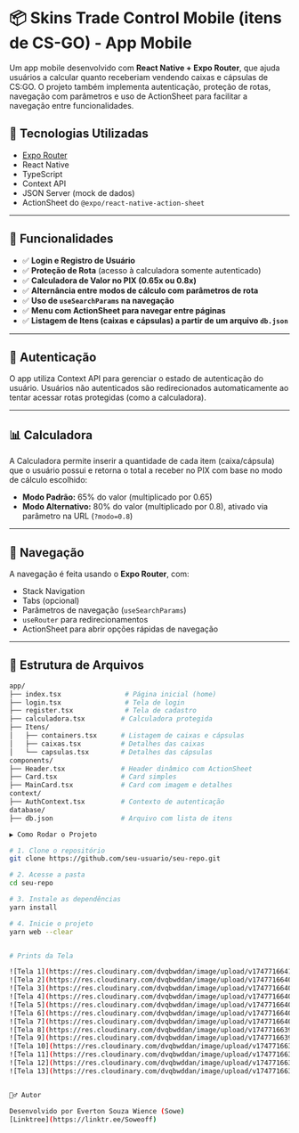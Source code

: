# 📦 Skins Trade Control Mobile (itens de CS-GO) - App Mobile

Um app mobile desenvolvido com **React Native + Expo Router**, que ajuda usuários a calcular quanto receberiam vendendo caixas e cápsulas de CS:GO. O projeto também implementa autenticação, proteção de rotas, navegação com parâmetros e uso de ActionSheet para facilitar a navegação entre funcionalidades.

## 🔧 Tecnologias Utilizadas

- [Expo Router](https://expo.github.io/router)
- React Native
- TypeScript
- Context API
- JSON Server (mock de dados)
- ActionSheet do `@expo/react-native-action-sheet`

---

## 📱 Funcionalidades

- ✅ **Login e Registro de Usuário**
- ✅ **Proteção de Rota** (acesso à calculadora somente autenticado)
- ✅ **Calculadora de Valor no PIX (0.65x ou 0.8x)**
- ✅ **Alternância entre modos de cálculo com parâmetros de rota**
- ✅ **Uso de `useSearchParams` na navegação**
- ✅ **Menu com ActionSheet para navegar entre páginas**
- ✅ **Listagem de Itens (caixas e cápsulas) a partir de um arquivo `db.json`**

---

## 🔐 Autenticação

O app utiliza Context API para gerenciar o estado de autenticação do usuário. Usuários não autenticados são redirecionados automaticamente ao tentar acessar rotas protegidas (como a calculadora).

---

## 📊 Calculadora

A Calculadora permite inserir a quantidade de cada item (caixa/cápsula) que o usuário possui e retorna o total a receber no PIX com base no modo de cálculo escolhido:

- **Modo Padrão:** 65% do valor (multiplicado por 0.65)
- **Modo Alternativo:** 80% do valor (multiplicado por 0.8), ativado via parâmetro na URL (`?modo=0.8`)

---

## 🧭 Navegação

A navegação é feita usando o **Expo Router**, com:

- Stack Navigation
- Tabs (opcional)
- Parâmetros de navegação (`useSearchParams`)
- `useRouter` para redirecionamentos
- ActionSheet para abrir opções rápidas de navegação

---

## 📁 Estrutura de Arquivos

```bash
app/
├── index.tsx                # Página inicial (home)
├── login.tsx                # Tela de login
├── register.tsx             # Tela de cadastro
├── calculadora.tsx         # Calculadora protegida
├── Itens/
│   ├── containers.tsx      # Listagem de caixas e cápsulas
│   ├── caixas.tsx          # Detalhes das caixas
│   └── capsulas.tsx        # Detalhes das cápsulas
components/
├── Header.tsx              # Header dinâmico com ActionSheet
├── Card.tsx                # Card simples
├── MainCard.tsx            # Card com imagem e detalhes
context/
├── AuthContext.tsx         # Contexto de autenticação
database/
├── db.json                 # Arquivo com lista de itens

▶️ Como Rodar o Projeto

# 1. Clone o repositório
git clone https://github.com/seu-usuario/seu-repo.git

# 2. Acesse a pasta
cd seu-repo

# 3. Instale as dependências
yarn install

# 4. Inicie o projeto
yarn web --clear


# Prints da Tela

![Tela 1](https://res.cloudinary.com/dvqbwddan/image/upload/v1747716641/projeto%20SKT/GITHUB%20dispositivos%20moveis/xnethrxyabow8fyqkjm1.png)
![Tela 2](https://res.cloudinary.com/dvqbwddan/image/upload/v1747716640/projeto%20SKT/GITHUB%20dispositivos%20moveis/tgfojlxglutwtcbela5y.png)
![Tela 3](https://res.cloudinary.com/dvqbwddan/image/upload/v1747716640/projeto%20SKT/GITHUB%20dispositivos%20moveis/dsz3yox2yqlwrxnn5xoy.png)
![Tela 4](https://res.cloudinary.com/dvqbwddan/image/upload/v1747716640/projeto%20SKT/GITHUB%20dispositivos%20moveis/alt0dekyrv8u5yjereqk.png)
![Tela 5](https://res.cloudinary.com/dvqbwddan/image/upload/v1747716640/projeto%20SKT/GITHUB%20dispositivos%20moveis/dpgjfbripyko0pqosdos.png)
![Tela 6](https://res.cloudinary.com/dvqbwddan/image/upload/v1747716640/projeto%20SKT/GITHUB%20dispositivos%20moveis/wqhzykobneytiqgdq7db.png)
![Tela 7](https://res.cloudinary.com/dvqbwddan/image/upload/v1747716640/projeto%20SKT/GITHUB%20dispositivos%20moveis/mgbznixj5oqa76btjzu4.png)
![Tela 8](https://res.cloudinary.com/dvqbwddan/image/upload/v1747716639/projeto%20SKT/GITHUB%20dispositivos%20moveis/ctvzrloytquj8apcuw0q.png)
![Tela 9](https://res.cloudinary.com/dvqbwddan/image/upload/v1747716639/projeto%20SKT/GITHUB%20dispositivos%20moveis/uuo2pdbvqrtiqwx7kkel.png)
![Tela 10](https://res.cloudinary.com/dvqbwddan/image/upload/v1747716639/projeto%20SKT/GITHUB%20dispositivos%20moveis/qju6gdf25tie65om4arq.png)
![Tela 11](https://res.cloudinary.com/dvqbwddan/image/upload/v1747716639/projeto%20SKT/GITHUB%20dispositivos%20moveis/z72yyafj6mbu1b5ihzhy.png)
![Tela 12](https://res.cloudinary.com/dvqbwddan/image/upload/v1747716639/projeto%20SKT/GITHUB%20dispositivos%20moveis/sgtgk2cpsaiqv3puqsif.png)
![Tela 13](https://res.cloudinary.com/dvqbwddan/image/upload/v1747716639/projeto%20SKT/GITHUB%20dispositivos%20moveis/yavk5ecxh0wyq4lilrby.png)


🙋‍♂️ Autor

Desenvolvido por Everton Souza Wience (Sowe)
[Linktree](https://linktr.ee/Soweoff)

